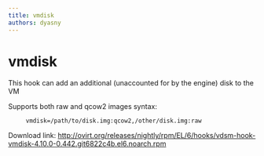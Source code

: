 ```yaml
---
title: vmdisk
authors: dyasny
---
```


# vmdisk

This hook can add an additional (unaccounted for by the engine) disk to the VM

Supports both raw and qcow2 images syntax:

         vmdisk=/path/to/disk.img:qcow2,/other/disk.img:raw

Download link: <http://ovirt.org/releases/nightly/rpm/EL/6/hooks/vdsm-hook-vmdisk-4.10.0-0.442.git6822c4b.el6.noarch.rpm>
